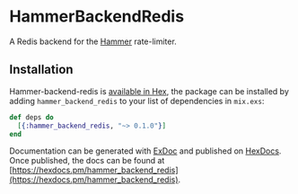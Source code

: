 # HammerBackendRedis

A Redis backend for the [Hammer](https://github.com/ExHammer/hammer) rate-limiter.

## Installation

Hammer-backend-redis
is [available in Hex](https://hex.pm/packages/hammer_backend_redis), the package
can be installed by adding `hammer_backend_redis` to your list of dependencies in `mix.exs`:

```elixir
def deps do
  [{:hammer_backend_redis, "~> 0.1.0"}]
end
```

Documentation can be generated with [ExDoc](https://github.com/elixir-lang/ex_doc)
and published on [HexDocs](https://hexdocs.pm). Once published, the docs can
be found at [https://hexdocs.pm/hammer_backend_redis](https://hexdocs.pm/hammer_backend_redis).
